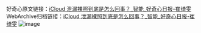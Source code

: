 好奇心原文链接：[iCloud 泄漏裸照到底是怎么回事？_智能_好奇心日报-崔绮雯](https://www.qdaily.com/articles/2117.html)
WebArchive归档链接：[iCloud 泄漏裸照到底是怎么回事？_智能_好奇心日报-崔绮雯](http://web.archive.org/web/20190623150859/https://www.qdaily.com/articles/2117.html)
![image](http://ww3.sinaimg.cn/large/007d5XDply1g3v672cwobj30u03g1e81)